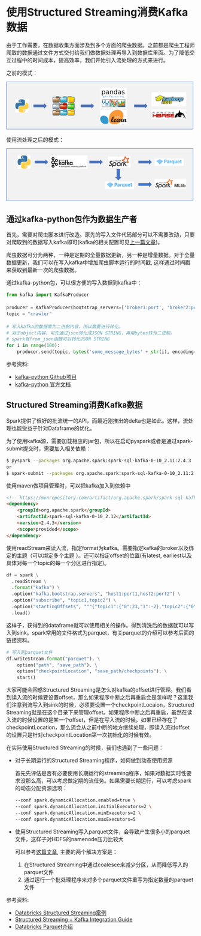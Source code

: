# 使用Structured Streaming消费Kafka数据

由于工作需要，在数据收集方面涉及到多个方面的爬虫数据。之前都是爬虫工程师爬取的数据通过文件方式交付给我们做数据处理再导入到数据库里面。为了降低交互过程中的时间成本，提高效率，我们开始引入流处理的方式来进行。

之前的模式：

<!-- ![](./materials/pipeline_before.png) -->
<div> <img src="./materials/pipeline_before.png" width="500"> </div>

使用流处理之后的模式：

<!-- ![](./materials/pipeline_after.png) -->
<div> <img src="./materials/pipeline_after.png" width="500"> </div>

## 通过kafka-python包作为数据生产者

首先，需要对爬虫脚本进行改造。原先的写入文件代码部分可以不需要改动，只要对爬取到的数据写入kafka即可(kafka的相关配置可见[上一篇文章]())。

爬虫数据可分为两种，一种是定期的全量数据更新，另一种是增量数据。对于全量数据更新，我们可以在写入kafka中增加爬虫脚本运行的时间戳, 这样通过时间戳来获取到最新一次的爬虫数据。

通过kafka-python包，可以很方便的写入数据到kafka中：

```python
from kafka import KafkaProducer

producer = KafkaProducer(bootstrap_servers=['broker1:port', 'broker2:port', ...])
topic = "crawler"

# 写入kafka的数据需为二进制内容，所以需要进行转化。
# 对于object内容，可先通过json转化成JSON STRING，再用bytes转为二进制。
# spark有from_json函数可以转化JSON STRING
for i in range(100):
    producer.send(topic, bytes('some_message_bytes' + str(i), encoding="utf-8"))
```

参考资料:
* [kafka-python Github项目](https://github.com/dpkp/kafka-python)
* [kafka-python 官方文档](https://kafka-python.readthedocs.io/en/master/index.html)

## Structured Streaming消费Kafka数据

Spark提供了很好的批流统一的API，而最近刚推出的delta也是如此。这样，流处理也能受益于针对Dataframe的优化。

为了使用kafka源，需要加载相应的jar包，所以在启动pyspark或者是通过spark-submit提交时，需要加入相关依赖：

```bash
$ pyspark --packages org.apache.spark:spark-sql-kafka-0-10_2.11:2.4.3
or 
$ spark-submit --packages org.apache.spark:spark-sql-kafka-0-10_2.11:2.4.3
```

使用maven做项目管理时，可以把kafka加入到依赖中

```html
<!-- https://mvnrepository.com/artifact/org.apache.spark/spark-sql-kafka-0-10 -->
<dependency>
    <groupId>org.apache.spark</groupId>
    <artifactId>spark-sql-kafka-0-10_2.12</artifactId>
    <version>2.4.3</version>
    <scope>provided</scope>
</dependency>
```

使用readStream来读入流，指定format为kafka。需要指定kafka的broker以及绑定的主题（可以绑定多个主题    ）。还可以指定offset的位置(有latest, earliest以及具体对每一个topic的每一个分区进行指定)。

```python
df = spark \
  .readStream \
  .format("kafka") \
  .option("kafka.bootstrap.servers", "host1:port1,host2:port2") \
  .option("subscribe", "topic1,topic2") \
  .option("startingOffsets", """{"topic1":{"0":23,"1":-2},"topic2":{"0":-2}}""") \
  .load()
```

这样子，获得到的dataframe就可以使用相关的操作。得到清洗后的数据就可以写入到sink。spark常用的文件格式为parquet，有关parquet的介绍可以参考后面的链接资料。

```python
# 写入到parquet文件
df.writeStream.format("parquet"). \
    option("path", "save_path"). \
    option("checkpointLocation", "save_path/checkpoints"). \
    start()
```

大家可能会困惑Structured Streaming是怎么对kafka的offset进行管理。我们看到读入流的时候要设置offset，那么如果程序中断之后再重启会是怎样呢？这里我们注意到流写入到sink的时候，必须要设置一个checkpointLocaion，Structured Streaming就是在这个目录下来管理offset。如果程序中断之后再重启，虽然在读入流的时候设置的是某一个offset，但是在写入流的时候，如果已经存在了checkpointLocation，那么流会从之前中断的地方继续处理，即读入流对offset的设置只是针对checkpointLocation第一次初始化的时候有效。

在实际使用Structured Streaming的时候，我们也遇到了一些问题：

* 对于长期运行的Structured Streaming程序，如何做到动态使用资源

    首先先评估是否有必要使用长期运行的streaming程序，如果对数据实时性要求没那么高，可以考虑做定期的流任务。如果需要长期运行，可以考虑spark的动态分配资源选项：

    ```bash
    --conf spark.dynamicAllocation.enabled=true \
    --conf spark.dynamicAllocation.initialExecutors=2 \
    --conf spark.dynamicAllocation.minExecutors=2 \
    --conf spark.dynamicAllocation.maxExecutors=5
    ```

* 使用Structured Streaming写入parquet文件，会导致产生很多小的parquet文件，这样子对HDFS的namenode压力比较大

    可以参考[这篇文章](https://evoeftimov.wordpress.com/2017/08/29/spark-streaming-parquet-and-too-many-small-output-files/), 主要的两个解决方案是：

    1. 在Structured Streaming中通过coalesce来减少分区，从而降低写入的parquet文件
    2. 通过运行一个批处理程序来对多个parquet文件重写为指定数量的parquet文件

参考资料:
* [Databricks Structured Streaming案例](https://databricks.com/blog/2017/04/26/processing-data-in-apache-kafka-with-structured-streaming-in-apache-spark-2-2.html)
* [Structured Streaming + Kafka Integration Guide](http://spark.apache.org/docs/latest/structured-streaming-kafka-integration.html)
* [Databricks Parquet介绍](https://databricks.com/glossary/what-is-parquet)